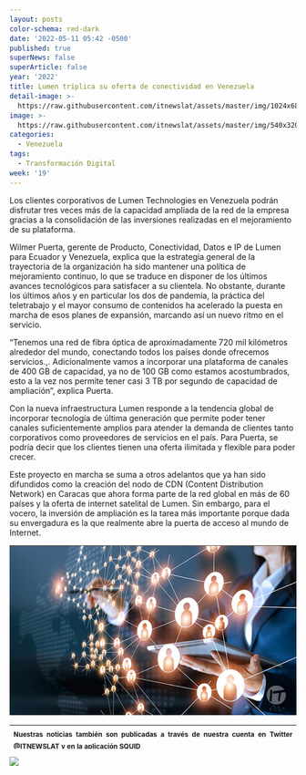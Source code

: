 ```yaml
---
layout: posts
color-schema: red-dark
date: '2022-05-11 05:42 -0500'
published: true
superNews: false
superArticle: false
year: '2022'
title: Lumen triplica su oferta de conectividad en Venezuela
detail-image: >-
  https://raw.githubusercontent.com/itnewslat/assets/master/img/1024x680/conectividad-g.jpg
image: >-
  https://raw.githubusercontent.com/itnewslat/assets/master/img/540x320/conectividad-p.jpg
categories:
  - Venezuela
tags:
  - Transformación Digital
week: '19'
---
```

Los clientes corporativos de Lumen Technologies en Venezuela podrán disfrutar tres veces más de la capacidad ampliada de la red de la empresa gracias a la consolidación de las inversiones realizadas en el mejoramiento de su plataforma. 

Wilmer Puerta, gerente de Producto, Conectividad, Datos e IP de Lumen para Ecuador y Venezuela, explica que la estrategia general de la trayectoria de la organización ha sido mantener una política de mejoramiento continuo, lo que se traduce en disponer de los últimos avances tecnológicos para satisfacer a su clientela. No obstante, durante los últimos años y en particular los dos de pandemia, la práctica del teletrabajo y el mayor consumo de contenidos ha acelerado la puesta en marcha de esos planes de expansión, marcando así un nuevo ritmo en el servicio.
 
“Tenemos una red de fibra óptica de aproximadamente 720 mil kilómetros alrededor del mundo, conectando todos los países donde ofrecemos servicios.,. Adicionalmente vamos a incorporar una plataforma de canales de 400 GB de capacidad, ya no de 100 GB como estamos acostumbrados, esto a la vez nos permite tener casi 3 TB por segundo de capacidad de ampliación”, explica Puerta. 
 
Con la nueva infraestructura Lumen responde a la tendencia global de incorporar tecnología de última generación que permite poder tener canales suficientemente amplios para atender la demanda de clientes tanto corporativos como proveedores de servicios en el país. Para Puerta, se podría decir que los clientes tienen una oferta ilimitada y flexible para poder crecer.
 
Este proyecto en marcha se suma a otros adelantos que ya han sido difundidos como la creación del nodo de CDN (Content Distribution Network) en Caracas que ahora forma parte de la red global en más de 60 países y la oferta de internet satelital de Lumen. Sin embargo, para el vocero, la inversión de ampliación es la tarea más importante porque dada su envergadura es la que realmente abre la puerta de acceso al mundo de Internet.

![](https://raw.githubusercontent.com/itnewslat/assets/master/img/540x320/conectividad-p.jpg)

<table style="height: 42px;" width="569">
<tbody>
<tr>
<td style="text-align: justify;"><sub><strong>Nuestras noticias también son publicadas a través de nuestra cuenta en Twitter <a href="https://twitter.com/itnewslat?lang=es">@ITNEWSLAT</a> y en la aplicación <a href="https://squidapp.co/en/">SQUID</a></strong></sub></td>
</tr>
</tbody>
</table>

<img src="https://tracker.metricool.com/c3po.jpg?hash=56f88a41e39ab42c063cc51676587a04"/>